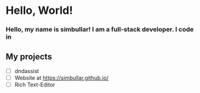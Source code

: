 <h1>Hello, World!</h1>
<h3>Hello, my name is simbullar! I am a full-stack developer. I code in </h3>

<h2>My projects</h2>

- [ ] dndassist
- [ ] Website at https://simbullar.github.io/
- [ ] Rich Text-Editor
